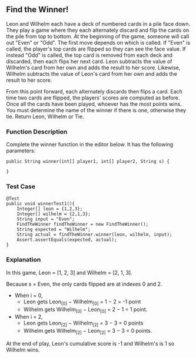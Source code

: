 ## Find the Winner!

Leon and Wilhelm each have a deck of numbered cards in a pile face down. 
They play a game where they each alternately discard and flip the cards on the pile from top to bottom. 
At the beginning of the game, someone will call out "Even" or "Odd". The first move depends on which is called. 
If "Even" is called, the player's top cards are flipped so they can see the face value. 
If instead "Odd" is called, the top card is removed from each deck and discarded, then each flips her next card. 
Leon subtracts the value of Wilhelm's card from her own and adds the result to her score. 
Likewise, Wilhelm subtracts the value of Leon's card from her own and adds the result to her score.

 

From this point forward, each alternately discards then flips a card. 
Each time two cards are flipped, the players' scores are computed as before. 
Once all the cards have been played, whoever has the most points wins. 
You must determine the name of the winner if there is one, otherwise they tie.  Return Leon, Wilhelm or Tie.

 

### Function Description

Complete the winner function in the editor below. It has the following parameters:

```
public String winner(int[] player1, int[] player2, String s) {

}
```

### Test Case

```
@Test
public void winnerTest1(){
    Integer[] leon = {1,2,3};
    Integer[] wilhelm = {2,1,3};
    String input = "Even";
    FindTheWinner findTheWinner = new FindTheWinner();
    String expected = "Wilhelm";
    String actual = findTheWinner.winner(leon, wilhelm, input);
    Assert.assertEquals(expected, actual);
}
```

### Explanation

In this game, Leon = [1, 2, 3] and Wilhelm = [2, 1, 3]. 

Because s = Even, the only cards flipped are at indexes 0 and 2.

* When i = 0, 
	* Leon gets Leon<sub>[0]</sub> − Wilhelm<sub>[0]</sub> = 1 − 2 = -1 point 
	* Wilhelm gets Wilhelm<sub>[0]</sub> − Leon<sub>[0]</sub> = 2 − 1 = 1 point.
* When i = 2, 
	* Leon gets Leon<sub>[2]</sub> − Wilhelm<sub>[2]</sub> = 3 − 3 = 0 points 
	* Wilhelm gets Wilhelm<sub>[2]</sub> − Leon<sub>[2]</sub> = 3 − 3 = 0 points.

At the end of play, Leon's cumulative score is -1 and Wilhelm's is 1 so Wilhelm wins.